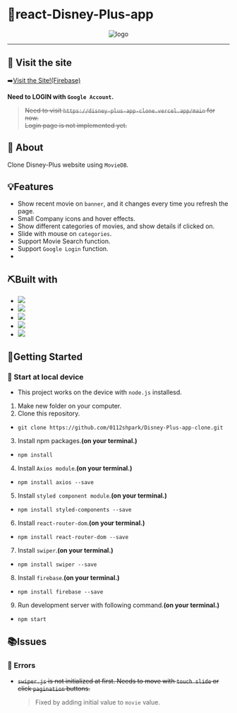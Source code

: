# 🌟react-Disney-Plus-app

<div align="center">
<img src ="./images/totalview.gif" alt = "logo">
</div>

---

## :bell: Visit the site

➡️[Visit the Site!(Firebase)](https://react-disney-plus-app-196b2.web.app/)

**Need to LOGIN with `Google Account`.**

> <del>Need to visit `https://disney-plus-app-clone.vercel.app/main` for now.  
> Login page is not implemented yet.</del>

## 🧐 About

Clone Disney-Plus website using `MovieDB`.

## 💡Features

- Show recent movie on `banner`, and it changes every time you refresh the page.
- Small Company icons and hover effects.
- Show different categories of movies, and show details if clicked on.
- Slide with mouse on `categories`.
- Support Movie Search function.
- Support `Google Login` function.
-

## ⛏️Built with

- <img src="https://img.shields.io/badge/CSS3-1572B6?style=for-the-badge&logo=css3&logoColor=white">
- <img src="https://img.shields.io/badge/HTML5-E34F26?style=for-the-badge&logo=html5&logoColor=white">
- <img src ="https://img.shields.io/badge/JavaScript-323330?style=for-the-badge&logo=javascript&logoColor=F7DF1E">
- <img src ="https://img.shields.io/badge/React-20232A?style=for-the-badge&logo=react&logoColor=61DAFB">
- <img src="https://img.shields.io/badge/VSCode-0078D4?style=for-the-badge&logo=visual%20studio%20code&logoColor=white">

## 🏃Getting Started

### 📌 Start at local device

- This project works on the device with `node.js` installesd.

1. Make new folder on your computer.
2. Clone this repository.

- `git clone https://github.com/0112shpark/Disney-Plus-app-clone.git`

3. Install npm packages.**(on your terminal.)**

- `npm install`

4. Install `Axios module`.**(on your terminal.)**

- `npm install axios --save`

5. Install `styled component module`.**(on your terminal.)**

- `npm install styled-components --save`

6. Install `react-router-dom`.**(on your terminal.)**

- `npm install react-router-dom --save`

7. Install `swiper`.**(on your terminal.)**

- `npm install swiper --save`

8. Install `firebase`.**(on your terminal.)**

- `npm install firebase --save`

9. Run development server with following command.**(on your terminal.)**

- `npm start`

## 📚Issues

### 📃 Errors

- <del>`swiper.js` is not initialized at first. Needs to move with `touch slide` or click `pagination` buttons.</del>
  > Fixed by adding initial value to `movie` value.
